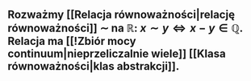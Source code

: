 ## Rozważmy [[Relacja równoważności|relację równoważności]] $\sim$ na $\mathbb{R}$: $x\sim{}y\iff{}x-y\in\mathbb{Q}$. Relacja ma [[!Zbiór mocy continuum|nieprzeliczalnie wiele]] [[Klasa równoważności|klas abstrakcji]]. 
